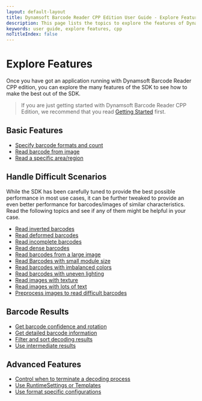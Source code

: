 ```yaml
---
layout: default-layout
title: Dynamsoft Barcode Reader CPP Edition User Guide - Explore Features
description: This page lists the topics to explore the features of Dynamsoft Barcode Reader CPP Edition.
keywords: user guide, explore features, cpp
noTitleIndex: false
---
```


# Explore Features

Once you have got an application running with Dynamsoft Barcode Reader CPP edition, you can explore the many features of the SDK to see how to make the best out of the SDK.

> If you are just getting started with Dynamsoft Barcode Reader CPP Edition, we recommend that you read [Getting Started](../index.md) first.

## Basic Features

* [Specify barcode formats and count]({{site.features}}barcode-formats-and-count.html?lang=cpp)
* [Read barcode from image]({{site.features}}read-different-source.html?lang=cpp)
* [Read a specific area/region]({{site.features}}barcode-scan-region.html?lang=cpp)

## Handle Difficult Scenarios

While the SDK has been carefully tuned to provide the best possible performance in most use cases, it can be further tweaked to provide an even better performance for barcodes/images of similar characteristics. Read the following topics and see if any of them might be helpful in your case.

* [Read inverted barcodes]({{site.features}}read-inverted-barcodes.html?lang=cpp)
* [Read deformed barcodes]({{site.features}}read-deformed-barcodes.html?lang=cpp)
* [Read incomplete barcodes]({{site.features}}read-incomplete-barcodes.html?lang=cpp)
* [Read dense barcodes]({{site.features}}read-dense-barcodes.html?lang=cpp)
* [Read barcodes from a large image]({{site.features}}read-a-large-image.html?lang=cpp)
* [Read Barcodes with small module size]({{site.features}}read-barcodes-with-small-modulesize.html?lang=cpp)
* [Read barcodes with imbalanced colors]({{site.features}}read-barcodes-with-imbalanced-colour.html?lang=cpp)
* [Read barcodes with uneven lighting]({{site.features}}read-barcodes-with-uneven-lighting.html?lang=cpp)
* [Read images with texture]({{site.features}}read-images-with-texture.html?lang=cpp)
* [Read images with lots of text]({{site.features}}read-images-with-lots-of-text.html?lang=cpp)
* [Preprocess images to read difficult barcodes]({{site.features}}preprocess-images.html?lang=cpp)

## Barcode Results

* [Get barcode confidence and rotation]({{site.features}}get-confidence-rotation.html?lang=cpp)
* [Get detailed barcode information]({{site.features}}get-detailed-info.html?lang=cpp)
* [Filter and sort decoding results]({{site.features}}filter-and-sort.html?lang=cpp)
* [Use intermediate results]({{site.features}}use-intermidiate-results.html?lang=cpp)

## Advanced Features

* [Control when to terminate a decoding process]({{site.features}}control-terminate-phase.html?lang=cpp)
* [Use RuntimeSettings or Templates]({{site.features}}use-runtimesettings-or-templates.html?lang=cpp)
* [Use format specific configurations]({{site.features}}use-format-specific-configuration.html?lang=cpp)
